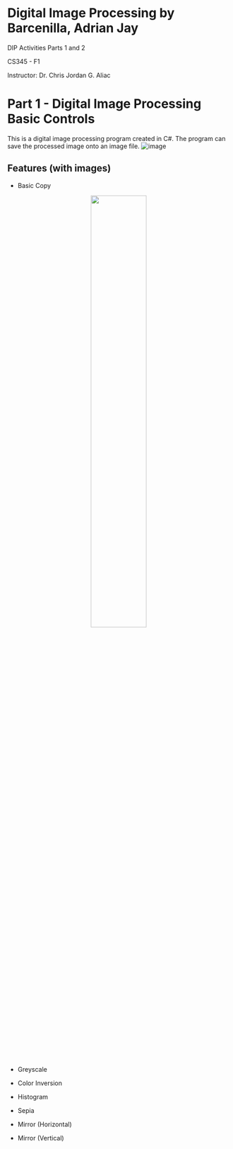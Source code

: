 # Digital Image Processing by Barcenilla, Adrian Jay

DIP Activities Parts 1 and 2

CS345 - F1

Instructor: Dr. Chris Jordan G. Aliac

# Part 1 - Digital Image Processing Basic Controls
This is a digital image processing program created in C#. The program can save the processed image onto an image file.
![image](https://user-images.githubusercontent.com/111829440/206372777-41420802-26c8-487e-b629-0a3931056606.png)


## Features (with images)
- Basic Copy
<p align="center">
  <img width="50%" height="50%" src="https://user-images.githubusercontent.com/111829440/206373553-5a58c465-3862-4661-841c-a1e9b34d6413.jpeg">
</p>

- Greyscale
- Color Inversion 
- Histogram 
- Sepia 
- Mirror (Horizontal)

- Mirror (Vertical)

